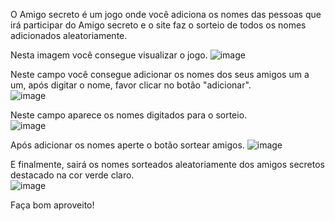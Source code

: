 O Amigo secreto é um jogo onde você adiciona os nomes das pessoas que irá participar do Amigo secreto e o site faz o sorteio de todos os nomes adicionados aleatoriamente.

Nesta imagem você consegue visualizar o jogo.
![image](https://github.com/user-attachments/assets/a29bb1ad-7170-4b1c-8894-3af9064fed9b)

Neste campo você consegue adicionar os nomes dos seus amigos um a um, após digitar o nome, favor clicar no botão "adicionar".  
![image](https://github.com/user-attachments/assets/95b1db97-ef5d-4568-b3ef-a2a8630dfa22)

Neste campo aparece os nomes digitados para o sorteio.  
![image](https://github.com/user-attachments/assets/1138268f-195b-4da9-8d8b-e9614b2577e4)

Após adicionar os nomes aperte o botão sortear amigos.
 ![image](https://github.com/user-attachments/assets/44341d68-0b43-40ea-b48b-4ed07f873483)

E finalmente, sairá os nomes sorteados aleatoriamente dos amigos secretos destacado na cor verde claro.  
![image](https://github.com/user-attachments/assets/de4c6068-1143-4463-997c-f4fd8de366d8)

Faça bom aproveito!
